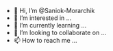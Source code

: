 - 👋 Hi, I’m @Saniok-Morarchik
- 👀 I’m interested in ...
- 🌱 I’m currently learning ...
- 💞️ I’m looking to collaborate on ...
- 📫 How to reach me ...

<!---
Saniok-Morarchik/Saniok-Morarchik is a ✨ special ✨ repository because its `README.md` (this file) appears on your GitHub profile.
You can click the Preview link to take a look at your changes.
--->
